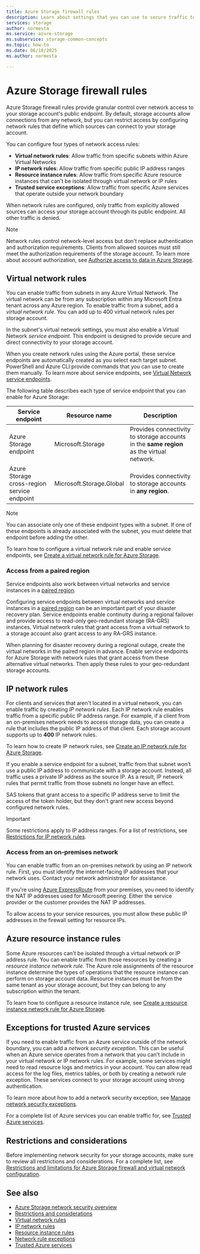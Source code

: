 ```yaml
--- 
title: Azure Storage firewall rules
description: Learn about settings that you can use to secure traffic to the public endpoints of your Azure Storage account.
services: storage
author: normesta
ms.service: azure-storage
ms.subservice: storage-common-concepts
ms.topic: how-to
ms.date: 06/18/2025
ms.author: normesta

---
```


# Azure Storage firewall rules

Azure Storage firewall rules provide granular control over network access to your storage account's public endpoint. By default, storage accounts allow connections from any network, but you can restrict access by configuring network rules that define which sources can connect to your storage account.

You can configure four types of network access rules:

- **Virtual network rules**: Allow traffic from specific subnets within Azure Virtual Networks
- **IP network rules**: Allow traffic from specific public IP address ranges  
- **Resource instance rules**: Allow traffic from specific Azure resource instances that can't be isolated through virtual network or IP rules
- **Trusted service exceptions**: Allow traffic from specific Azure services that operate outside your network boundary

When network rules are configured, only traffic from explicitly allowed sources can access your storage account through its public endpoint. All other traffic is denied.

> [!NOTE]
> Network rules control network-level access but don't replace authentication and authorization requirements. Clients from allowed sources must still meet the authorization requirements of the storage account. To learn more about account authorization, see [Authorize access to data in Azure Storage](../common/authorize-data-access.md).

<a id="grant-access-from-a-virtual-network"></a>
<a id="azure-storage-cross-region-service-endpoints"></a>

## Virtual network rules

You can enable traffic from subnets in any Azure Virtual Network. The virtual network can be from any subscription within any Microsoft Entra tenant across any Azure region. To enable traffic from a subnet, add a *virtual network rule*. You can add up to 400 virtual network rules per storage account.

In the subnet's virtual network settings, you must also enable a Virtual Network *service endpoint*. This endpoint is designed to provide secure and direct connectivity to your storage account. 

When you create network rules using the Azure portal, these service endpoints are automatically created as you select each target subnet. PowerShell and Azure CLI provide commands that you can use to create them manually. To learn more about service endpoints, see [Virtual Network service endpoints](../../virtual-network/virtual-network-service-endpoints-overview.md).

The following table describes each type of service endpoint that you can enable for Azure Storage:

| Service endpoint                            | Resource name            | Description                                                                              |
|---------------------------------------------|--------------------------|------------------------------------------------------------------------------------------|
| Azure Storage endpoint                      | Microsoft.Storage        | Provides connectivity to storage accounts in the **same region** as the virtual network. |
| Azure Storage cross-region service endpoint | Microsoft.Storage.Global | Provides connectivity to storage accounts in **any region**.                             |

> [!NOTE]
> You can associate only one of these endpoint types with a subnet. If one of these endpoints is already associated with the subnet, you must delete that endpoint before adding the other.

To learn how to configure a virtual network rule and enable service endpoints, see [Create a virtual network rule for Azure Storage](storage-network-security-virtual-networks.md).

### Access from a paired region

Service endpoints also work between virtual networks and service instances in a [paired region](../../best-practices-availability-paired-regions.md).

Configuring service endpoints between virtual networks and service instances in a [paired region](../../best-practices-availability-paired-regions.md) can be an important part of your disaster recovery plan. Service endpoints enable continuity during a regional failover and provide access to read-only geo-redundant storage (RA-GRS) instances. Virtual network rules that grant access from a virtual network to a storage account also grant access to any RA-GRS instance.

When planning for disaster recovery during a regional outage, create the virtual networks in the paired region in advance. Enable service endpoints for Azure Storage with network rules that grant access from these alternative virtual networks. Then apply these rules to your geo-redundant storage accounts.

<a id="managing-ip-network-rules"></a>
<a id="grant-access-from-an-internet-ip-range"></a>

## IP network rules

For clients and services that aren't located in a virtual network, you can enable traffic by creating *IP network rules*. Each IP network rule enables traffic from a specific public IP address range. For example, if a client from an on-premises network needs to access storage data, you can create a rule that includes the public IP address of that client. Each storage account supports up to **400** IP network rules. 

To learn how to create IP network rules, see [Create an IP network rule for Azure Storage](storage-network-security-ip-address-range.md).

If you enable a service endpoint for a subnet, traffic from that subnet won't use a public IP address to communicate with a storage account. Instead, all traffic uses a private IP address as the source IP. As a result, IP network rules that permit traffic from those subnets no longer have an effect.

SAS tokens that grant access to a specific IP address serve to limit the access of the token holder, but they don't grant new access beyond configured network rules.

> [!IMPORTANT]
> Some restrictions apply to IP address ranges. For a list of restrictions, see [Restrictions for IP network rules](storage-network-security-limitations.md#restrictions-for-ip-network-rules).

<a id="configuring-access-from-on-premises-networks"></a>

### Access from an on-premises network

You can enable traffic from an on-premises network by using an IP network rule. First, you must identify the internet-facing IP addresses that your network uses. Contact your network administrator for assistance.

If you're using [Azure ExpressRoute](../../expressroute/expressroute-introduction.md) from your premises, you need to identify the NAT IP addresses used for Microsoft peering. Either the service provider or the customer provides the NAT IP addresses.

To allow access to your service resources, you must allow these public IP addresses in the firewall setting for resource IPs.

<a id="grant-access-from-azure-resource-instances"></a>

## Azure resource instance rules

Some Azure resources can't be isolated through a virtual network or IP address rule. You can enable traffic from those resources by creating a *resource instance network rule*. The Azure role assignments of the resource instance determine the types of operations that the resource instance can perform on storage account data. Resource instances must be from the same tenant as your storage account, but they can belong to any subscription within the tenant.

To learn how to configure a resource instance rule, see [Create a resource instance network rule for Azure Storage](storage-network-security-resource-instances.md).

<a id="grant-access-to-trusted-azure-services"></a>
<a id="manage-exceptions"></a>
<a id="exceptions"></a>

## Exceptions for trusted Azure services

If you need to enable traffic from an Azure service outside of the network boundary, you can add a *network security exception*. This can be useful when an Azure service operates from a network that you can't include in your virtual network or IP network rules. For example, some services might need to read resource logs and metrics in your account. You can allow read access for the log files, metrics tables, or both by creating a network rule exception. These services connect to your storage account using strong authentication.

To learn more about how to add a network security exception, see [Manage network security exceptions](storage-network-security-manage-exceptions.md).

For a complete list of Azure services you can enable traffic for, see [Trusted Azure services](storage-network-security-trusted-azure-services.md).

## Restrictions and considerations

Before implementing network security for your storage accounts, make sure to review all restrictions and considerations. For a complete list, see [Restrictions and limitations for Azure Storage firewall and virtual network configuration](storage-network-security-limitations.md).

## See also

- [Azure Storage network security overview](storage-network-security-overview.md)
- [Restrictions and considerations](storage-network-security-limitations.md)
- [Virtual network rules](storage-network-security-virtual-networks.md)
- [IP network rules](storage-network-security-ip-address-range.md)
- [Resource instance rules](storage-network-security-resource-instances.md)
- [Network rule exceptions](storage-network-security-manage-exceptions.md)
- [Trusted Azure services](storage-network-security-trusted-azure-services.md)
